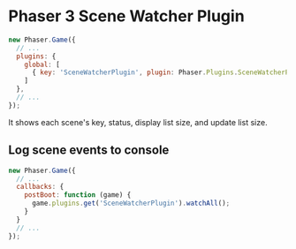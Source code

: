 Phaser 3 Scene Watcher Plugin
=============================

```javascript
new Phaser.Game({
  // ...
  plugins: {
    global: [
      { key: 'SceneWatcherPlugin', plugin: Phaser.Plugins.SceneWatcherPlugin, start: true }
    ]
  },
  // ...
});
```

It shows each scene's key, status, display list size, and update list size.

Log scene events to console
---------------------------

```javascript
new Phaser.Game({
  // ...
  callbacks: {
    postBoot: function (game) {
      game.plugins.get('SceneWatcherPlugin').watchAll();
    }
  }
  // ...
});
```
